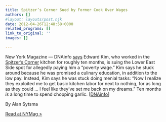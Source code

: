 ```yaml
---
title: Spitzer’s Corner Sued by Former Cook Over Wages
authors: []
#layout: layouts/post.njk
date: 2012-04-26T12:48:58+0000
related_programs: []
link_to_original: ''
images: []

---
```

New York Magazine — DNAinfo [says](https://www.dnainfo.com/20120426/lower-east-side-east-village/former-spitzers-corner-worker-sues-restaurant) Edward Kim, who worked in the [Spitzer’s Corner](https://nymag.com/listings/restaurant/spitzers-corner/) kitchen for roughly ten months, is suing the Lower East Side spot for allegedly paying him a “poverty wage.” Kim says he stuck around because he was promised a culinary education, in addition to the low pay. Instead, Kim says he was stuck doing menial tasks: “Now I realize they exploited me to get basic kitchen labor for next to nothing, for as long as they could … I feel like they’ve set me back on my dreams.” Ten months _is_ a long time to spend chopping garlic. \[[DNAinfo](https://www.dnainfo.com/20120426/lower-east-side-east-village/former-spitzers-corner-worker-sues-restaurant)\]

By Alan Sytsma

[Read at NYMag >](https://newyork.grubstreet.com/2012/04/spitzers-corner-wage-lawsuit.html)